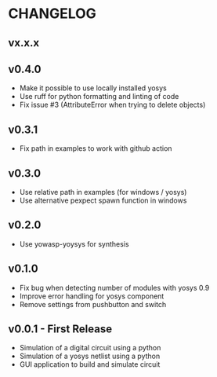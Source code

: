 # CHANGELOG

## vx.x.x

## v0.4.0
 - Make it possible to use locally installed yosys
 - Use ruff for python formatting and linting of code
 - Fix issue #3 (AttributeError when trying to delete objects)

## v0.3.1
 - Fix path in examples to work with github action

## v0.3.0
 - Use relative path in examples (for windows / yosys)
 - Use alternative pexpect spawn function in windows

## v0.2.0
 - Use yowasp-yoysys for synthesis

## v0.1.0
 * Fix bug when detecting number of modules with yosys 0.9
 * Improve error handling for yosys component
 * Remove settings from pushbutton and switch

## v0.0.1 - First Release
 * Simulation of a digital circuit using a python
 * Simulation of a yosys netlist using a python
 * GUI application to build and simulate circuit
